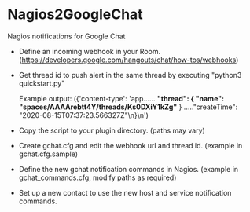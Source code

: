 # Nagios2GoogleChat

Nagios notifications for Google Chat

* Define an incoming webhook in your Room.</br>
(https://developers.google.com/hangouts/chat/how-tos/webhooks)

* Get thread id to push alert in the same thread by executing "python3 quickstart.py"

  Example output:
 ({'content-type': 'app...... **"thread": { "name": "spaces/AAAArebtt4Y/threads/Ks0DXiY1kZg"**  } ....."createTime": "2020-08-15T07:37:23.566327Z"\n}\n')

* Copy the script to your plugin directory. (paths may vary)

* Create gchat.cfg and edit the webhook url and thread id.
(example in gchat.cfg.sample)

* Define the new gchat notification commands in Nagios.
(example in gchat_commands.cfg, modify paths as required)

* Set up a new contact to use the new host and service notification commands.
